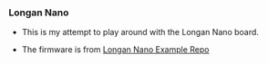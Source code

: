 ### Longan Nano
- This is my attempt to play around with the Longan Nano board.

- The firmware is from [Longan Nano Example Repo](https://github.com/sipeed/Longan_GD32VF_examples)
